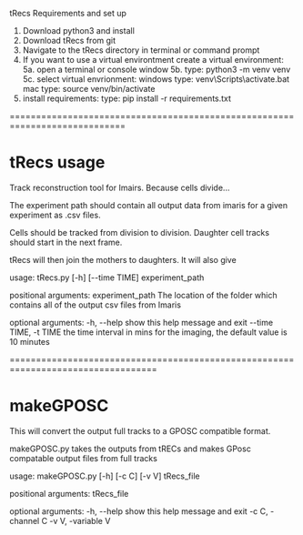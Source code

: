 tRecs Requirements and set up

1. Download python3 and install
2. Download tRecs from git
4. Navigate to the tRecs directory in terminal or command prompt
5. If you want to use a virtual environtment create a virtual environment:
	5a. open a terminal or console window
	5b. type: python3 -m venv venv
	5c. select virtual envrionment:
		windows type: venv\Scripts\activate.bat
		mac type: source venv/bin/activate
6. install requirements:
	type: pip install -r requirements.txt


============================================================================
# tRecs usage

Track reconstruction tool for Imairs. Because cells divide...

The experiment path should contain all output data from imaris for a given experiment as .csv files.

Cells should be tracked from division to division. Daughter cell tracks should start in the next frame.

tRecs will then join the mothers to daughters. It will also give 


usage: tRecs.py [-h] [--time TIME] experiment_path

positional arguments:
  experiment_path       The location of the folder which contains all of the
                        output csv files from Imaris

optional arguments:
  -h, --help            show this help message and exit
  --time TIME, -t TIME  the time interval in mins for the imaging, the default
                        value is 10 minutes



==================================================================================

# makeGPOSC

This will convert the output full tracks to a GPOSC compatible format. 

makeGPOSC.py takes the outputs from tRECs and makes GPosc compatable output files from full tracks

usage: makeGPOSC.py [-h] [-c C] [-v V] tRecs_file

positional arguments:
  tRecs_file

optional arguments:
  -h, --help         show this help message and exit
  -c C, -channel C
  -v V, -variable V

